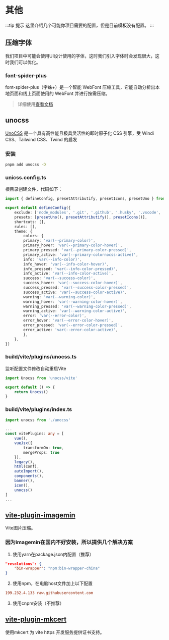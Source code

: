 # 其他

:::tip 提示
这里介绍几个可能你项目需要的配置，但是目前模板没有配置。
:::

## 压缩字体

我们项目中可能会使用UI设计使用的字体，这时我们引入字体时会发现很大，这时我们可以优化。

### font-spider-plus

font-spider-plus（字蛛+）是一个智能 WebFont 压缩工具，它能自动分析出本地页面和线上页面使用的 WebFont 并进行按需压缩。

> 详细使用[查看文档](https://github.com/allanguys/font-spider-plus)

## unocss

[UnoCSS](https://uno.antfu.me/) 是一个具有高性能且极具灵活性的即时原子化 CSS 引擎，受 Windi CSS、Tailwind CSS、Twind 的启发

### 安装

```bash
pnpm add unocss -D
```

### unicss.config.ts

根目录创建文件，代码如下：

```ts
import { defineConfig, presetAttributify, presetIcons, presetUno } from 'unocss'

export default defineConfig({
    exclude: ['node_modules', '.git', '.github', '.husky', '.vscode', 'build', 'dist', 'mock', 'public', 'stats.html'],
    presets: [presetUno(), presetAttributify(), presetIcons()],
    shortcuts: [],
    rules: [],
    theme: {
        colors: {
        primary: 'var(--primary-color)',
        primary_hover: 'var(--primary-color-hover)',
        primary_pressed: 'var(--primary-color-pressed)',
        primary_active: 'var(--primary-colornocss-active)',
        info: 'var(--info-color)',
        info_hover: 'var(--info-color-hover)',
        info_pressed: 'var(--info-color-pressed)',
        info_active: 'var(--info-color-active)',
        success: 'var(--success-color)',
        success_hover: 'var(--success-color-hover)',
        success_pressed: 'var(--success-color-pressed)',
        success_active: 'var(--success-color-active)',
        warning: 'var(--warning-color)',
        warning_hover: 'var(--warning-color-hover)',
        warning_pressed: 'var(--warning-color-pressed)',
        warning_active: 'var(--warning-color-active)',
        error: 'var(--error-color)',
        error_hover: 'var(--error-color-hover)',
        error_pressed: 'var(--error-color-pressed)',
        error_active: 'var(--error-color-active)',
        },
    },
})
```

### build/vite/plugins/unocss.ts

监听配置文件修改自动重启Vite

```ts
import Unocss from 'unocss/vite'

export default () => {
    return Unocss()
}
```

### build/vite/plugins/index.ts

```ts
import unocss from './unocss'

...
const vitePlugins: any = [
    vue(),
    vueJsx({
        transformOn: true,
        mergeProps: true
    }),
    legacy(),
    html(conf),
    autoImport(),
    components(),
    banner(),
    icon(),
    unocss()
]
...
```

## [vite-plugin-imagemin](https://www.npmjs.com/package/vite-plugin-imagemin)

Vite图片压缩。

### 因为imagemin在国内不好安装，所以提供几个解决方案

1. 使用yarn在package.json内配置（推荐）

```json
"resolutions": {
    "bin-wrapper": "npm:bin-wrapper-china"
}
```

2. 使用npm，在电脑host文件加上以下配置

```ini
199.232.4.133 raw.githubusercontent.com
```

3. 使用cnpm安装（不推荐）

## [vite-plugin-mkcert](https://github.com/liuweiGL/vite-plugin-mkcert)

使用mkcert 为 vite https 开发服务提供证书支持。
